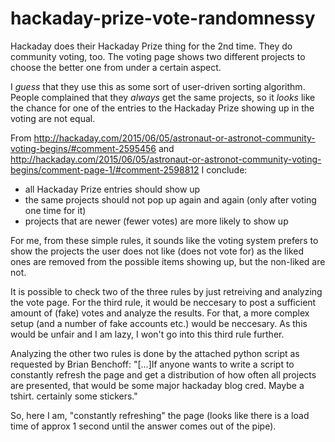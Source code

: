 # hackaday-prize-vote-randomnessy

Hackaday does their Hackaday Prize thing for the 2nd time. They do community voting, too. The voting page shows two different projects to choose the better one from under a certain aspect.

I *guess* that they use this as some sort of user-driven sorting algorithm. People complained that they *always* get the same projects, so it *looks* like the chance for one of the entries to the Hackaday Prize showing up in the voting are not equal.

From http://hackaday.com/2015/06/05/astronaut-or-astronot-community-voting-begins/#comment-2595456 and http://hackaday.com/2015/06/05/astronaut-or-astronot-community-voting-begins/comment-page-1/#comment-2598812 I conclude:

+ all Hackaday Prize entries should show up
+ the same projects should not pop up again and again (only after voting one time for it)
+ projects that are newer (fewer votes) are more likely to show up

For me, from these simple rules, it sounds like the voting system prefers to show the projects the user does not like (does not vote for) as the liked ones are removed from the possible items showing up, but the non-liked are not.

It is possible to check two of the three rules by just retreiving and analyzing the vote page. For the third rule, it would be neccesary to post a sufficient amount of (fake) votes and analyze the results. For that, a more complex setup (and a number of fake accounts etc.) would be neccesary. As this would be unfair and I am lazy, I won't go into this third rule further.



Analyzing the other two rules is done by the attached python script as requested by Brian Benchoff:
"[...]If anyone wants to write a script to constantly refresh the page and get a distribution of how often all projects are presented, that would be some major hackaday blog cred. Maybe a tshirt. certainly some stickers."

So, here I am, "constantly refreshing" the page (looks like there is a load time of approx 1 second until the answer comes out of the pipe).
